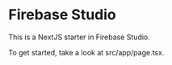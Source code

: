 # Firebase Studio

This is a NextJS starter in Firebase Studio.

To get started, take a look at src/app/page.tsx.




























